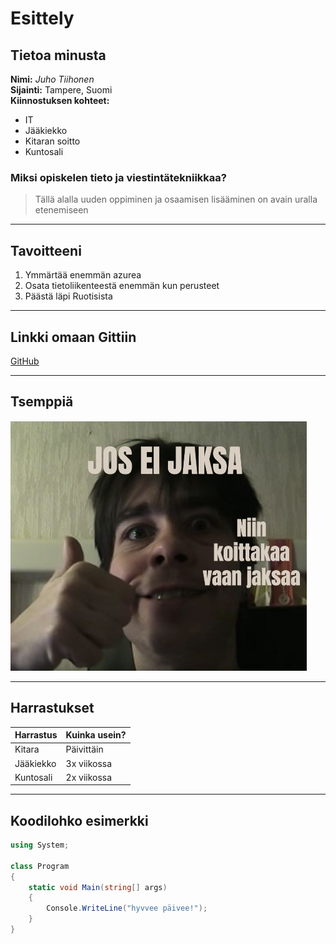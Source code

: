 #  Esittely

## Tietoa minusta

**Nimi:** *Juho Tiihonen*  
**Sijainti:** Tampere, Suomi  
**Kiinnostuksen kohteet:**  
- IT 
- Jääkiekko  
- Kitaran soitto  
- Kuntosali

### Miksi opiskelen tieto ja viestintätekniikkaa?

> Tällä alalla uuden oppiminen ja osaamisen lisääminen on avain uralla etenemiseen

---

## Tavoitteeni

1.   Ymmärtää enemmän azurea
2.   Osata tietoliikenteestä enemmän kun perusteet
3. Päästä läpi Ruotisista 

---

## Linkki omaan Gittiin

[GitHub](https://github.com/JuhoTii)

---

## Tsemppiä

![Tekohymy](Tekohymy22.jpg)


---

## Harrastukset

| Harrastus     | Kuinka usein? |
|---------------|-------------- |
| Kitara        | Päivittäin    |
|Jääkiekko      | 3x viikossa   |
| Kuntosali     | 2x viikossa   |

---
## Koodilohko esimerkki

```csharp
using System;

class Program
{
    static void Main(string[] args)
    {
        Console.WriteLine("hyvvee päivee!");
    }
}






